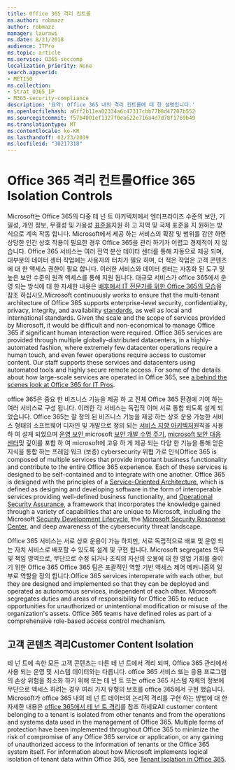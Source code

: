 ```yaml
---
title: Office 365 격리 컨트롤
ms.author: robmazz
author: robmazz
manager: laurawi
ms.date: 8/21/2018
audience: ITPro
ms.topic: article
ms.service: O365-seccomp
localization_priority: None
search.appverid:
- MET150
ms.collection:
- Strat_O365_IP
- M365-security-compliance
description: '요약: Office 365 내의 격리 컨트롤에 대 한 설명입니다.'
ms.openlocfilehash: a6ff2b11ea02334a6c47317cbb77b8d47207b552
ms.sourcegitcommit: f57b4001ef1327f0ea622e716a4d7d78f1769b49
ms.translationtype: MT
ms.contentlocale: ko-KR
ms.lasthandoff: 02/23/2019
ms.locfileid: "30217318"
---
```

# <a name="office-365-isolation-controls"></a><span data-ttu-id="094a0-103">Office 365 격리 컨트롤</span><span class="sxs-lookup"><span data-stu-id="094a0-103">Office 365 Isolation Controls</span></span> 

<span data-ttu-id="094a0-p101">Microsoft는 Office 365의 다중 테 넌 트 아키텍처에서 엔터프라이즈 수준의 보안, 기밀성, 개인 정보, 무결성 및 가용성 [표준을](https://www.microsoft.com/TrustCenter/Compliance?service=Office#Icons)지원 하 고 지역 및 국제 표준을 지 원하는 방식으로 계속 작동 합니다. Microsoft에서 제공 하는 서비스의 확장 및 범위를 감안 하면 상당한 인간 상호 작용이 필요한 경우 Office 365을 관리 하기가 어렵고 경제적이 지 않습니다. Office 365 서비스는 여러 전역 분산 데이터 센터를 통해 자동으로 제공 되며, 대부분의 데이터 센터 작업에는 사용자의 터치가 필요 하며, 더 적은 작업은 고객 콘텐츠에 대 한 액세스 권한이 필요 합니다. 이러한 서비스와 데이터 센터는 자동화 된 도구 및 높은 보안 수준의 원격 액세스를 통해 지원 됩니다. 대규모 서비스가 office 365에서 운영 되는 방식에 대 한 자세한 내용은 [배후에서 IT 전문가를 위한 Office 365의 모습](https://channel9.msdn.com/Events/SharePoint-Conference/2014/SPC202)을 참조 하십시오.</span><span class="sxs-lookup"><span data-stu-id="094a0-p101">Microsoft continuously works to ensure that the multi-tenant architecture of Office 365 supports enterprise-level security, confidentiality, privacy, integrity, and availability [standards](https://www.microsoft.com/TrustCenter/Compliance?service=Office#Icons), as well as local and international standards. Given the scale and the scope of services provided by Microsoft, it would be difficult and non-economical to manage Office 365 if significant human interaction were required. Office 365 services are provided through multiple globally-distributed datacenters, in a highly-automated fashion, where extremely few datacenter operations require a human touch, and even fewer operations require access to customer content. Our staff supports these services and datacenters using automated tools and highly secure remote access. For some of the details about how large-scale services are operated in Office 365, see [a behind the scenes look at Office 365 for IT Pros](https://channel9.msdn.com/Events/SharePoint-Conference/2014/SPC202).</span></span>

<span data-ttu-id="094a0-p102">office 365은 중요 한 비즈니스 기능을 제공 하 고 전체 Office 365 환경에 기여 하는 여러 서비스로 구성 됩니다. 이러한 각 서비스는 독립적 이며 서로 통합 되도록 설계 되었습니다. Office 365는 잘 정의 된 비즈니스 기능을 제공 하는 상호 운용 가능한 서비스 형태의 소프트웨어 디자인 및 개발으로 정의 되는 [서비스 지향 아키텍처](https://msdn.microsoft.com/library/aa480021.aspx)원칙을 사용 하 여 설계 되었으며 [운영 보안 ](http://www.microsoft.com/download/details.aspx?id=40872)microsoft [보안 개발 수명 주기](https://www.microsoft.com/sdl/default.aspx), [microsoft 보안 대응 센터](https://technet.microsoft.com/library/dn440717.aspx)및 깊이를 포함 하 여 microsoft에 고유 하 게 제공 되는 다양 한 기능을 통해 얻은 지식을 통합 하는 프레임 워크 (보증) cybersecurity 위협 가로 인식</span><span class="sxs-lookup"><span data-stu-id="094a0-p102">Office 365 is composed of multiple services that provide important business functionality and contribute to the entire Office 365 experience. Each of these services is designed to be self-contained and to integrate with one another. Office 365 is designed with the principles of a [Service-Oriented Architecture](https://msdn.microsoft.com/library/aa480021.aspx), which is defined as designing and developing software in the form of interoperable services providing well-defined business functionality, and [Operational Security Assurance](http://www.microsoft.com/download/details.aspx?id=40872), a framework that incorporates the knowledge gained through a variety of capabilities that are unique to Microsoft, including the Microsoft [Security Development Lifecycle](https://www.microsoft.com/sdl/default.aspx), the [Microsoft Security Response Center](https://technet.microsoft.com/library/dn440717.aspx), and deep awareness of the cybersecurity threat landscape.</span></span>

<span data-ttu-id="094a0-p103">Office 365 서비스는 서로 상호 운용이 가능 하지만, 서로 독립적으로 배포 및 운영 되는 자치 서비스로 배포할 수 있도록 설계 및 구현 됩니다. Microsoft segregates 의무 및 책임 영역으로, 무단으로 수정 되거나 조직의 자산의 오용에 대 한 영업 기회를 줄이기 위한 Office 365 Office 365 팀은 포괄적인 역할 기반 액세스 제어 메커니즘의 일부로 역할을 정의 합니다.</span><span class="sxs-lookup"><span data-stu-id="094a0-p103">Office 365 services interoperate with each other, but they are designed and implemented so that they can be deployed and operated as autonomous services, independent of each other. Microsoft segregates duties and areas of responsibility for Office 365 to reduce opportunities for unauthorized or unintentional modification or misuse of the organization's assets. Office 365 teams have defined roles as part of a comprehensive role-based access control mechanism.</span></span>

## <a name="customer-content-isolation"></a><span data-ttu-id="094a0-115">고객 콘텐츠 격리</span><span class="sxs-lookup"><span data-stu-id="094a0-115">Customer Content Isolation</span></span>
<span data-ttu-id="094a0-p104">테 넌 트에 속한 모든 고객 콘텐츠는 다른 테 넌 트에서 격리 되며, Office 365 관리에서 사용 되는 운영 및 시스템 데이터와는 다릅니다. office 365 서비스 또는 응용 프로그램의 손상 위험을 최소화 하기 위해 또는 테 넌 트 또는 office 365 시스템 자체의 정보에 무단으로 액세스 하려는 경우 여러 가지 유형의 보호를 office 365에서 구현 했습니다. Microsoft가 office 365 내의 테 넌 트 데이터의 논리적 격리를 구현 하는 방법에 대 한 자세한 내용은 [office 365에서 테 넌 트 격리](office-365-tenant-isolation-overview.md)를 참조 하세요</span><span class="sxs-lookup"><span data-stu-id="094a0-p104">All customer content belonging to a tenant is isolated from other tenants and from the operations and systems data used in the management of Office 365. Multiple forms of protection have been implemented throughout Office 365 to minimize the risk of compromise of any Office 365 service or application, or any gaining of unauthorized access to the information of tenants or the Office 365 system itself. For information about how Microsoft implements logical isolation of tenant data within Office 365, see [Tenant Isolation in Office 365](office-365-tenant-isolation-overview.md).</span></span>
